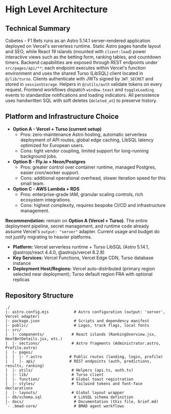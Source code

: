 # High Level Architecture
## Technical Summary
Cobetes - F1 Bets runs as an Astro 5.14.1 server-rendered application deployed on Vercel's serverless runtime. Static Astro pages handle layout and SEO, while React 19 islands (mounted with `client:load`) power interactive views such as the betting form, ranking tables, and countdown timers. Backend capabilities are exposed through REST endpoints under `src/pages/api/**`; each endpoint executes within Vercel's function environment and uses the shared Turso (LibSQL) client located in `@/lib/turso`. Clients authenticate with JWTs signed by `JWT_SECRET` and stored in `sessionStorage`. Helpers in `@/utils/auth` validate tokens on every request. Frontend workflows dispatch `window.toast` and `toggleLoading` events to standardize notifications and loading indicators. All persistence uses handwritten SQL with soft deletes (`deleted_at`) to preserve history.

## Platform and Infrastructure Choice
- **Option A - Vercel + Turso (current setup)**
  - Pros: zero-maintenance Astro hosting, automatic serverless deployment of API routes, global edge caching, LibSQL latency optimized for European users.
  - Cons: tight vendor coupling, limited support for long-running background jobs.
- **Option B - Fly.io + Neon/Postgres**
  - Pros: greater control over container runtime, managed Postgres, easier cron/worker support.
  - Cons: additional operational overhead, slower iteration speed for this small team.
- **Option C - AWS Lambda + RDS**
  - Pros: enterprise-grade IAM, granular scaling controls, rich ecosystem integrations.
  - Cons: highest complexity, requires bespoke CI/CD and infrastructure management.

**Recommendation:** remain on **Option A (Vercel + Turso)**. The entire deployment pipeline, secret management, and runtime code already assume Vercel's `output: "server"` adapter. Current usage and budget do not justify migrating to heavier platforms.

- **Platform:** Vercel serverless runtime + Turso LibSQL (Astro 5.14.1, @astrojs/react 4.4.0, @astrojs/vercel 8.2.8)
- **Key Services:** Vercel Functions, Vercel Edge CDN, Turso database instance
- **Deployment Host/Regions:** Vercel auto-distributed (primary region selected near deployment); Turso default region FRA with optional replicas

## Repository Structure
```
./
|- astro.config.mjs           # Astro configuration (output: 'server', Vercel adapter)
|- package.json               # Scripts and dependency manifest
|- public/                    # Logos, track flags, local fonts
|- src/
|  |- components/            # React islands (RankingOverview.jsx, NextBetDetails.jsx, etc.)
|  |- sections/              # Astro fragments (Administrator.astro, Profile.astro)
|  |- pages/
|  |  |- *.astro            # Public routes (landing, login, profile)
|  |  |- api/               # REST endpoints (auth, predictions, results, ranking)
|  |- utils/                 # Helpers (api.ts, auth.ts)
|  |- lib/                   # Turso client
|  |- function/              # Global toast registration
|  |- styles/                # Tailwind tokens and font-face declarations
|  |- layouts/               # Global layout wrapper
|- db/schema.sql              # LibSQL schema definition
|- docs/                      # Documentation (this file, brief.md)
`- .bmad-core/                # BMAD agent workflows
```

